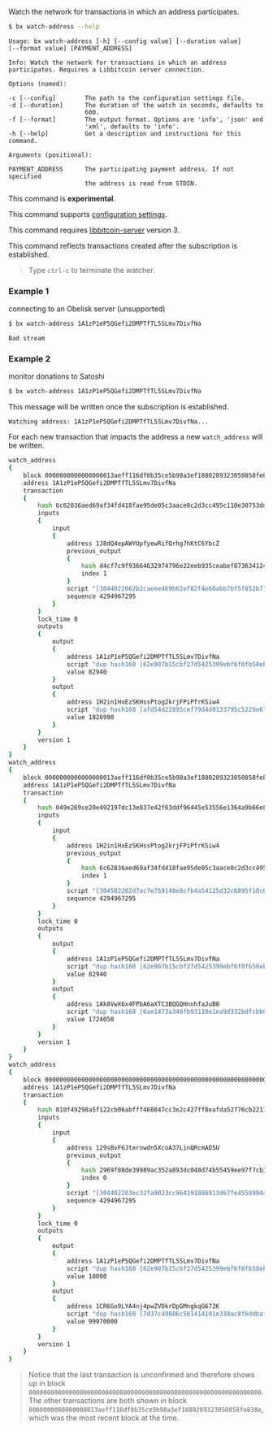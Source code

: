 Watch the network for transactions in which an address participates.
```sh
$ bx watch-address --help
```
```
Usage: bx watch-address [-h] [--config value] [--duration value]
[--format value] [PAYMENT_ADDRESS]

Info: Watch the network for transactions in which an address
participates. Requires a Libbitcoin server connection.

Options (named):

-c [--config]        The path to the configuration settings file.
-d [--duration]      The duration of the watch in seconds, defaults to
                     600.
-f [--format]        The output format. Options are 'info', 'json' and
                     'xml', defaults to 'info'.
-h [--help]          Get a description and instructions for this command.

Arguments (positional):

PAYMENT_ADDRESS      The participating payment address. If not specified
                     the address is read from STDIN.
```
This command is **experimental**.

This command supports [configuration settings](Configuration-Settings).

This command requires [libbitcoin-server](https://github.com/libbitcoin/libbitcoin-server) version 3.

This command reflects transactions created after the subscription is established.

> Type `ctrl-c` to terminate the watcher.

### Example 1
connecting to an Obelisk server (unsupported)
```sh
$ bx watch-address 1A1zP1eP5QGefi2DMPTfTL5SLmv7DivfNa
```
```
Bad stream
```
### Example 2
monitor donations to Satoshi
```sh
$ bx watch-address 1A1zP1eP5QGefi2DMPTfTL5SLmv7DivfNa
```
This message will be written once the subscription is established.
```
Watching address: 1A1zP1eP5QGefi2DMPTfTL5SLmv7DivfNa...
```
For each new transaction that impacts the address a new `watch_address` will be written.
```sh
watch_address
{
    block 0000000000000000013aeff116df0b35ce5b98a3ef1880289323050858fe838e
    address 1A1zP1eP5QGefi2DMPTfTL5SLmv7DivfNa
    transaction
    {
        hash 6c62836aed69af34fd418fae95de05c3aace0c2d3cc495c110e30753ddfae19d
        inputs
        {
            input
            {
                address 1J8dQ4epAWYUpfyewRifQrhg7hKtC6YbcZ
                previous_output
                {
                    hash d4cf7c9f93664632974796e22eeb935ceabef873634124eac25bce0c6a45ebf2
                    index 1
                }
                script "[3044022062b2caeee469b62ef82f4e60abb7bf5f852b71f7311a42efb025f5356d4d6b5102203096d6623a321eb5463fdbf3e4fb5e7cb753bfb3cdeb5ee866cac6f35e80fd6901] [04c0b9cdea65ef7d4c01b236afaccc652f1d2f0f5dbab611303bf1552adaeed6b83e0b52f67409944267bc27635f611fbc0c50f17db15b4daff2959137576920dc]"
                sequence 4294967295
            }
        }
        lock_time 0
        outputs
        {
            output
            {
                address 1A1zP1eP5QGefi2DMPTfTL5SLmv7DivfNa
                script "dup hash160 [62e907b15cbf27d5425399ebf6f0fb50ebb88f18] equalverify checksig"
                value 82940
            }
            output
            {
                address 1H2in1HxEzSKHssPtog2krjFPiPfrKSiw4
                script "dup hash160 [afd54d22895cef79d4d0133795c5229e673dd5e5] equalverify checksig"
                value 1826990
            }
        }
        version 1
    }
}
watch_address
{
    block 0000000000000000013aeff116df0b35ce5b98a3ef1880289323050858fe838e
    address 1A1zP1eP5QGefi2DMPTfTL5SLmv7DivfNa
    transaction
    {
        hash 049e269ce20e492197dc13e837e42f63ddf96445e53556e1364a9b66e8fb84db
        inputs
        {
            input
            {
                address 1H2in1HxEzSKHssPtog2krjFPiPfrKSiw4
                previous_output
                {
                    hash 6c62836aed69af34fd418fae95de05c3aace0c2d3cc495c110e30753ddfae19d
                    index 1
                }
                script "[304502202d7ac7e759140e8cfb4a54125d32c6895f10c652b9b9dd00fea9cf2c84e4d0e5022100f1d776c8ed802c2f28b35f5e4c7cc19892dd10f25172ce174ea0b282b5c0557801] [0422e9be731202c691e0b8eeceec9b2b67755fded97ac7ab10ecd1beb58ca9ce9623045c89cfe9e6b3f12da6f04ada3f06eeb026740601df6853711091127f3802]"
                sequence 4294967295
            }
        }
        lock_time 0
        outputs
        {
            output
            {
                address 1A1zP1eP5QGefi2DMPTfTL5SLmv7DivfNa
                script "dup hash160 [62e907b15cbf27d5425399ebf6f0fb50ebb88f18] equalverify checksig"
                value 82940
            }
            output
            {
                address 1Ak8VwX6x4FPbA6aXTC3BQGQHnnhfaJuB8
                script "dup hash160 [6ae1473a340fb93110e1ea9d332bdfcbb0f364a5] equalverify checksig"
                value 1724050
            }
        }
        version 1
    }
}
watch_address
{
    block 0000000000000000000000000000000000000000000000000000000000000000
    address 1A1zP1eP5QGefi2DMPTfTL5SLmv7DivfNa
    transaction
    {
        hash 010f49298a5f122cb06abfff460847cc3e2c427ff8eafda52776cb2211f0d3d5
        inputs
        {
            input
            {
                address 129sBvF6Jternwdn5XcoA37LinQRcmAD5U
                previous_output
                {
                    hash 2969f08de39989ac352a893dc048d74b55459ee97f7cb391fdde17ff4ef11d30
                    index 0
                }
                script "[304402203ec32fa9023cc964191886913d67fe45589944b8a3156e8fd7ef7129af0750190220745c51707b32725ee0ef2b2810d806ca1e5a7f7d0a1b15bdf6957cca6ca6165201] [04146c664fa851cc33ea2c762ad5eb3dc6d7c061ca7d75cb0b04ed5dcea810277ceaa5ca39b48f106d866e26003a2becb949afe737aa72af857db18058e79bb227]"
                sequence 4294967295
            }
        }
        lock_time 0
        outputs
        {
            output
            {
                address 1A1zP1eP5QGefi2DMPTfTL5SLmv7DivfNa
                script "dup hash160 [62e907b15cbf27d5425399ebf6f0fb50ebb88f18] equalverify checksig"
                value 10000
            }
            output
            {
                address 1CR6Go9LYA4nj4pwZVDkrDpGMngkqG672K
                script "dup hash160 [7d37c49086c561414101e338ac8f6ddbafc058cf] equalverify checksig"
                value 99970000
            }
        }
        version 1
    }
}
```

> Notice that the last transaction is unconfirmed and therefore shows up in block `0000000000000000000000000000000000000000000000000000000000000000`. The other transactions are both shown in block `0000000000000000013aeff116df0b35ce5b98a3ef1880289323050858fe838e`, which was the most recent block at the time.